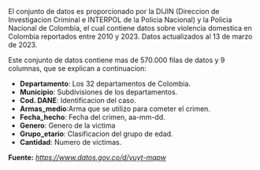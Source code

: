 El conjunto de datos es proporcionado por la DIJIN (Direccion de Investigacion Criminal e INTERPOL de la Policia Nacional) y la Policia Nacional de Colombia, el cual contiene datos sobre violencia domestica en Colombia reportados entre 2010 y 2023. Datos actualizados al 13 de marzo de 2023.

Este conjunto de datos contiene mas de 570.000 filas de datos y 9 columnas, que se explican a continuacion:

- **Departamento**: Los 32 departamentos de Colombia.
- **Municipio**: Subdivisiones de los departamentos.
- **Cod. DANE**: Identificacion del caso.
- **Armas_medio**:Arma que se utilizo para cometer el crimen.
- **Fecha_hecho**: Fecha del crimen, aa-mm-dd.
- **Genero**: Genero de la victima
- **Grupo_etario**: Clasificacion del grupo de edad.
- **Cantidad**: Numero de victimas.

**Fuente:** *https://www.datos.gov.co/d/vuyt-mqpw*